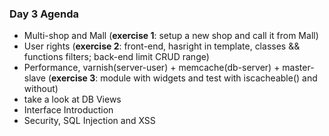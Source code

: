 ### Day 3 Agenda
* Multi-shop and Mall (**exercise 1**: setup a new shop and call it from Mall)
* User rights (**exercise 2**: front-end, hasright in template, classes && functions filters; back-end limit CRUD range)
* Performance, varnish(server-user) + memcache(db-server) + master-slave (**exercise 3**: module with widgets and test with iscacheable() and without)
* take a look at DB Views 
* Interface Introduction
* Security, SQL Injection and XSS
